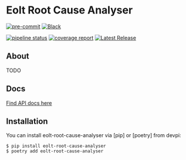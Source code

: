# Eolt Root Cause Analyser
[![pre-commit](https://img.shields.io/badge/pre--commit-enabled-brightgreen?logo=pre-commit&logoColor=white)][pre-commit]
[![Black](https://img.shields.io/badge/code%20style-black-000000.svg)][black]

[pre-commit]: https://github.com/pre-commit/pre-commit
[black]: https://github.com/psf/black

[![pipeline status](http://gitlab.yasa.com/eolt/eolt-root-cause-analyser/badges/main/pipeline.svg)](http://gitlab.yasa.com/eolt/eolt-root-cause-analyser/-/commits/main)
[![coverage report](http://gitlab.yasa.com/eolt/eolt-root-cause-analyser/badges/main/coverage.svg)](http://gitlab.yasa.com/eolt/eolt-root-cause-analyser/-/commits/main)
[![Latest Release](http://gitlab.yasa.com/eolt/eolt-root-cause-analyser/-/badges/release.svg)](http://gitlab.yasa.com/eolt/eolt-root-cause-analyser/-/releases)
## About

TODO

## Docs

[Find API docs here](http://eolt.pages.gitlab.yasa.com/eolt-root-cause-analyser)

## Installation

You can install eolt-root-cause-analyser via [pip] or [poetry] from devpi:

```console
$ pip install eolt-root-cause-analyser
$ poetry add eolt-root-cause-analyser
```
